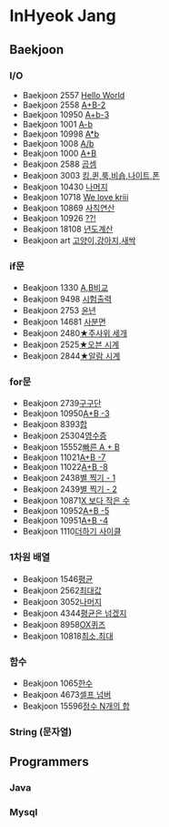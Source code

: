 # InHyeok Jang

## Baekjoon

### I/O

- Baekjoon 2557 [Hello World](https://github.com/In-HyeokJang/Coding_test/blob/master/BaekJoon/io/CodingTest220511.md)
- Baekjoon 2558 [A+B-2](https://github.com/In-HyeokJang/Coding_test/blob/master/BaekJoon/io/CodingTest220511.md)
- Baekjoon 10950 [A+b-3](https://github.com/In-HyeokJang/Coding_test/blob/master/BaekJoon/io/CodingTest220512.md)
- Baekjoon 1001 [A-b](https://github.com/In-HyeokJang/Coding_test/blob/master/BaekJoon/io/CodingTest220512.md)
- Baekjoon 10998 [A\*b](https://github.com/In-HyeokJang/Coding_test/blob/master/BaekJoon/io/CodingTest220512.md)
- Baekjoon 1008 [A/b](https://github.com/In-HyeokJang/Coding_test/blob/master/BaekJoon/io/CodingTest220512.md)
- Beakjoon 1000 [A+B](https://github.com/In-HyeokJang/Coding_test/blob/master/BaekJoon/io/Code_1000.java)
- Beakjoon 2588 [곱셈](https://github.com/In-HyeokJang/Coding_test/blob/master/BaekJoon/io/Code_2588.java)
- Beakjoon 3003 [킹,퀸,룩,비숍,나이트,폰](https://github.com/In-HyeokJang/Coding_test/blob/master/BaekJoon/io/Code_3003.java)
- Beakjoon 10430 [나머지](https://github.com/In-HyeokJang/Coding_test/blob/master/BaekJoon/io/Code_10430.java)
- Beakjoon 10718 [We love kriii](https://github.com/In-HyeokJang/Coding_test/blob/master/BaekJoon/io/Code_10718.java)
- Beakjoon 10869 [사칙연산](https://github.com/In-HyeokJang/Coding_test/blob/master/BaekJoon/io/Code_10869.java)
- Beakjoon 10926 [??!](https://github.com/In-HyeokJang/Coding_test/blob/master/BaekJoon/io/Code_10926.java)
- Beakjoon 18108 [년도계산](https://github.com/In-HyeokJang/Coding_test/blob/master/BaekJoon/io/Code_18108.java)
- Beakjoon art [고양이,강아지,새싹](https://github.com/In-HyeokJang/Coding_test/blob/master/BaekJoon/io/Code_art.java)

### if문

- Beakjoon 1330 [A,B비교](https://github.com/In-HyeokJang/Coding_test/blob/master/BaekJoon/if%EB%AC%B8/Code_1330.java)
- Beakjoon 9498 [시험출력](https://github.com/In-HyeokJang/Coding_test/blob/master/BaekJoon/if%EB%AC%B8/Code_9498.java)
- Beakjoon 2753 [윤년](https://github.com/In-HyeokJang/Coding_test/blob/master/BaekJoon/if%EB%AC%B8/Code_2753.java)
- Beakjoon 14681 [사분면](https://github.com/In-HyeokJang/Coding_test/blob/master/BaekJoon/if%EB%AC%B8/Code_14681.java)
- Beakjoon 2480[★주사위 세개](https://github.com/In-HyeokJang/Coding_test/blob/master/BaekJoon/if%EB%AC%B8/Code_2480.java)
- Beakjoon 2525[★오븐 시계](https://github.com/In-HyeokJang/Coding_test/blob/master/BaekJoon/if%EB%AC%B8/Code_2525.java)
- Beakjoon 2844[★알람 시계](https://github.com/In-HyeokJang/Coding_test/blob/master/BaekJoon/if%EB%AC%B8/Code_2844.java)

### for문

- Beakjoon 2739[구구단](https://github.com/In-HyeokJang/Coding_test/blob/master/BaekJoon/for%EB%AC%B8/2739.java)
- Beakjoon 10950[A+B -3](https://github.com/In-HyeokJang/Coding_test/blob/master/BaekJoon/for%EB%AC%B8/Code_10950.java)
- Beakjoon 8393[합](https://github.com/In-HyeokJang/Coding_test/blob/master/BaekJoon/for%EB%AC%B8/8393.java)
- Beakjoon 25304[영수증](https://github.com/In-HyeokJang/Coding_test/blob/master/BaekJoon/for%EB%AC%B8/25304.java)
- Beakjoon 15552[빠른 A + B](https://github.com/In-HyeokJang/Coding_test/blob/master/BaekJoon/for%EB%AC%B8/Code_15552.java)
- Beakjoon 11021[A+B -7](https://github.com/In-HyeokJang/Coding_test/blob/master/BaekJoon/for%EB%AC%B8/Code_11021.java)
- Beakjoon 11022[A+B -8](https://github.com/In-HyeokJang/Coding_test/blob/master/BaekJoon/for%EB%AC%B8/Code_11022.java)
- Beakjoon 2438[별 찍기 - 1](https://github.com/In-HyeokJang/Coding_test/blob/master/BaekJoon/for%EB%AC%B8/Code_2438.java)
- Beakjoon 2439[별 찍기 - 2](https://github.com/In-HyeokJang/Coding_test/blob/master/BaekJoon/for%EB%AC%B8/Code_2439.java)
- Beakjoon 10871[X 보다 작은 수](https://github.com/In-HyeokJang/Coding_test/blob/master/BaekJoon/for%EB%AC%B8/Code_10871.java)
- Beakjoon 10952[A+B -5](https://github.com/In-HyeokJang/Coding_test/blob/master/BaekJoon/for%EB%AC%B8/Code_10952.java)
- Beakjoon 10951[A+B -4](https://github.com/In-HyeokJang/Coding_test/blob/master/BaekJoon/for%EB%AC%B8/Code_10951.java)
- Beakjoon 1110[더하기 사이클](https://github.com/In-HyeokJang/Coding_test/blob/master/BaekJoon/for%EB%AC%B8/Code_1110.java)

### 1차원 배열
- Beakjoon 1546[평균](https://github.com/In-HyeokJang/Coding_test/blob/master/BeakJoon/1%EC%B0%A8%EC%9B%90%EB%B0%B0%EC%97%B4/Code_1546.java)
- Beakjoon 2562[최대값](https://github.com/In-HyeokJang/Coding_test/blob/master/BeakJoon/1%EC%B0%A8%EC%9B%90%EB%B0%B0%EC%97%B4/Code_2562.java)
- Beakjoon 3052[나머지](https://github.com/In-HyeokJang/Coding_test/blob/master/BeakJoon/1%EC%B0%A8%EC%9B%90%EB%B0%B0%EC%97%B4/Code_3052.java)
- Beakjoon 4344[평균은 넘겠지](https://github.com/In-HyeokJang/Coding_test/blob/master/BeakJoon/1%EC%B0%A8%EC%9B%90%EB%B0%B0%EC%97%B4/Code_4344.java)
- Beakjoon 8958[OX퀴즈](https://github.com/In-HyeokJang/Coding_test/blob/master/BeakJoon/1%EC%B0%A8%EC%9B%90%EB%B0%B0%EC%97%B4/Code_8958.java)
- Beakjoon 10818[최소,최대](https://github.com/In-HyeokJang/Coding_test/blob/master/BeakJoon/1%EC%B0%A8%EC%9B%90%EB%B0%B0%EC%97%B4/Code_10818.java)

### 함수
- Beakjoon 1065[한수](https://github.com/In-HyeokJang/Coding_test/blob/master/BeakJoon/FuntionCodingTest/Code_1065.java)
- Beakjoon 4673[셀프 넘버](https://github.com/In-HyeokJang/Coding_test/blob/master/BeakJoon/FuntionCodingTest/Code_4673.java)
- Beakjoon 15596[정수 N개의 합](https://github.com/In-HyeokJang/Coding_test/blob/master/BeakJoon/FuntionCodingTest/Code_15596.java)

### String (문자열)

## Programmers

### Java

### Mysql

